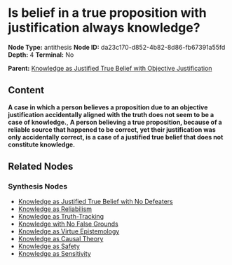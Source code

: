 # Is belief in a true proposition with justification always knowledge?

**Node Type:** antithesis
**Node ID:** da23c170-d852-4b82-8d86-fb67391a55fd
**Depth:** 4
**Terminal:** No

**Parent:** [Knowledge as Justified True Belief with Objective Justification](knowledge-as-justified-true-belief-with-objective-justification-synthesis-eded5ea9-40e0-402d-930e-292e0794fe1c.md)

## Content

**A case in which a person believes a proposition due to an objective justification accidentally aligned with the truth does not seem to be a case of knowledge.**, **A person believing a true proposition, because of a reliable source that happened to be correct, yet their justification was only accidentally correct, is a case of a justified true belief that does not constitute knowledge.**

## Related Nodes

### Synthesis Nodes

- [Knowledge as Justified True Belief with No Defeaters](knowledge-as-justified-true-belief-with-no-defeaters-synthesis-e0697c0b-9373-42d9-a7cf-27c3cc18a6bd.md)
- [Knowledge as Reliabilism](knowledge-as-reliabilism-synthesis-87e03335-cfc3-4570-8899-e5dc7cffaa94.md)
- [Knowledge as Truth-Tracking](knowledge-as-truth-tracking-synthesis-7b463250-bbd5-4f58-a660-cfeafb78e537.md)
- [Knowledge with No False Grounds](knowledge-with-no-false-grounds-synthesis-82736db9-9737-4221-a2ab-81474b96be49.md)
- [Knowledge as Virtue Epistemology](knowledge-as-virtue-epistemology-synthesis-8662b4f8-ceba-4143-9a9c-1610afa72e4f.md)
- [Knowledge as Causal Theory](knowledge-as-causal-theory-synthesis-b635dff0-6831-4b47-a3c1-b57ea8cdfea0.md)
- [Knowledge as Safety](knowledge-as-safety-synthesis-d147f694-935f-4128-a1d4-e04465b970e8.md)
- [Knowledge as Sensitivity](knowledge-as-sensitivity-synthesis-859e7469-9c3d-4f03-92f1-0e06fbc99936.md)
